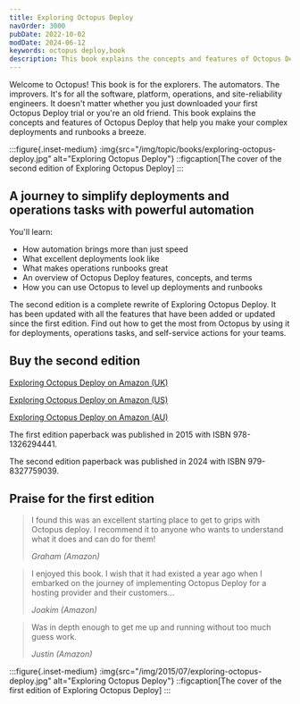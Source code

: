 ```yaml
---
title: Exploring Octopus Deploy
navOrder: 3000
pubDate: 2022-10-02
modDate: 2024-06-12
keywords: octopus deploy,book
description: This book explains the concepts and features of Octopus Deploy that help you make your complex deployments and runbooks a breeze.
---
```


Welcome to Octopus! This book is for the explorers. The automators. The improvers. It's for all the software, platform, operations, and site-reliability engineers. It doesn't matter whether you just downloaded your first Octopus Deploy trial or you're an old friend. This book explains the concepts and features of Octopus Deploy that help you make your complex deployments and runbooks a breeze.

:::figure{.inset-medium}
:img{src="/img/topic/books/exploring-octopus-deploy.jpg" alt="Exploring Octopus Deploy"}
::figcaption[The cover of the second edition of Exploring Octopus Deploy]
:::

## A journey to simplify deployments and operations tasks with powerful automation

You'll learn:

- How automation brings more than just speed
- What excellent deployments look like
- What makes operations runbooks great
- An overview of Octopus Deploy features, concepts, and terms
- How you can use Octopus to level up deployments and runbooks

The second edition is a complete rewrite of Exploring Octopus Deploy. It has been updated with all the features that have been added or updated since the first edition. Find out how to get the most from Octopus by using it for deployments, operations tasks, and self-service actions for your teams.

## Buy the second edition

[Exploring Octopus Deploy on Amazon (UK)](https://www.amazon.co.uk/dp/B0D6VKQNBK/)

[Exploring Octopus Deploy on Amazon (US)](https://www.amazon.com/dp/B0D6VKQNBK/)

[Exploring Octopus Deploy on Amazon (AU)](https://www.amazon.com.au/dp/B0D6VKQNBK/)

The first edition paperback was published in 2015 with ISBN 978-1326294441.

The second edition paperback was published in 2024 with ISBN 979-8327759039.
 
## Praise for the first edition

> I found this was an excellent starting place to get to grips with Octopus deploy. I recommend it to anyone who wants to understand what it does and can do for them!
>
> <cite>Graham (Amazon)</cite>

> I enjoyed this book. I wish that it had existed a year ago when I embarked on the journey of implementing Octopus Deploy for a hosting provider and their customers…
> 
> <cite>Joakim (Amazon)</cite>

> Was in depth enough to get me up and running without too much guess work.
>
> <cite>Justin (Amazon)</cite>

:::figure{.inset-medium}
:img{src="/img/2015/07/exploring-octopus-deploy.jpg" alt="Exploring Octopus Deploy"}
::figcaption[The cover of the first edition of Exploring Octopus Deploy]
:::